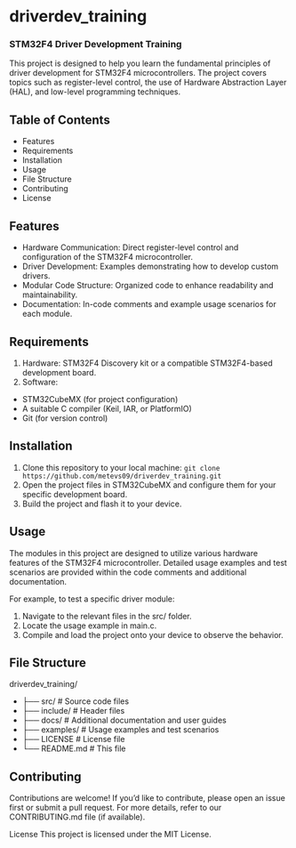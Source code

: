 # driverdev_training
### STM32F4 Driver Development Training

This project is designed to help you learn the fundamental principles of driver development for STM32F4 microcontrollers. The project covers topics such as register-level control, the use of Hardware Abstraction Layer (HAL), and low-level programming techniques.

## Table of Contents
- Features
- Requirements
- Installation
- Usage
- File Structure
- Contributing
- License
## Features
- Hardware Communication: Direct register-level control and configuration of the STM32F4 microcontroller.
- Driver Development: Examples demonstrating how to develop custom drivers.
- Modular Code Structure: Organized code to enhance readability and maintainability.
- Documentation: In-code comments and example usage scenarios for each module.
## Requirements
1. Hardware: STM32F4 Discovery kit or a compatible STM32F4-based development board.
2. Software:
- STM32CubeMX (for project configuration)
- A suitable C compiler (Keil, IAR, or PlatformIO)
- Git (for version control)
## Installation
1. Clone this repository to your local machine:
``` git clone https://github.com/metevs09/driverdev_training.git ```
2. Open the project files in STM32CubeMX and configure them for your specific development board.
3. Build the project and flash it to your device.
## Usage
The modules in this project are designed to utilize various hardware features of the STM32F4 microcontroller. Detailed usage examples and test scenarios are provided within the code comments and additional documentation.

For example, to test a specific driver module:

1. Navigate to the relevant files in the src/ folder.
2. Locate the usage example in main.c.
3. Compile and load the project onto your device to observe the behavior.

## File Structure

driverdev_training/

- ├── src/             # Source code files
- ├── include/         # Header files
- ├── docs/            # Additional documentation and user guides
- ├── examples/        # Usage examples and test scenarios
- ├── LICENSE          # License file
- └── README.md        # This file

## Contributing
Contributions are welcome!
If you’d like to contribute, please open an issue first or submit a pull request. For more details, refer to our CONTRIBUTING.md file (if available).

License
This project is licensed under the MIT License.

